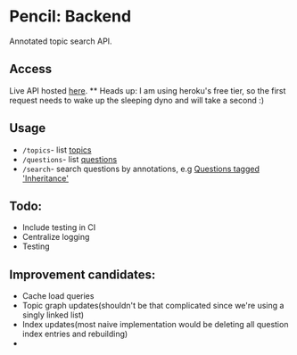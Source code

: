 # Pencil: Backend
Annotated topic search API.

## Access
Live API hosted [here](https://lk-pencil-backend.herokuapp.com).
** Heads up: I am using heroku's free tier, so the first request needs to wake up the sleeping dyno and will take a second :)

## Usage
- `/topics`- list [topics](https://lk-pencil-backend.herokuapp.com/topics)
- `/questions`- list [questions](https://lk-pencil-backend.herokuapp.com/questions)
- `/search`- search questions by annotations, e.g [Questions tagged 'Inheritance'](https://lk-pencil-backend.herokuapp.com/search?q=Inheritance)

## Todo:
- Include testing in CI
- Centralize logging
- Testing

## Improvement candidates:
- Cache load queries
- Topic graph updates(shouldn't be that complicated since we're using a singly linked list)
- Index updates(most naive implementation would be deleting all question index entries and rebuilding)
- 
